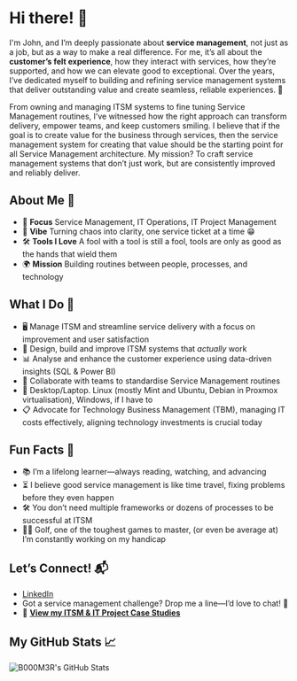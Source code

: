 # Hi there! 👋 

I'm John, and I’m deeply passionate about **service management**, not just as a job, but as a way to make a real difference. For me, it’s all about the **customer’s felt experience**, how they interact with services, how they’re supported, and how we can elevate good to exceptional. Over the years, I’ve dedicated myself to building and refining service management systems that deliver outstanding value and create seamless, reliable experiences. 🚀

From owning and managing ITSM systems to fine tuning Service Management routines, I’ve witnessed how the right approach can transform delivery, empower teams, and keep customers smiling. I believe that if the goal is to create value for the business through services, then the service management system for creating that value should be the starting point for all Service Management architecture. My mission? To craft service management systems that don’t just work, but are consistently improved and reliably deliver.

## About Me 🌟
- 🎯 **Focus** Service Management, IT Operations, IT Project Management
- 💼 **Vibe** Turning chaos into clarity, one service ticket at a time 😁
- 🛠️ **Tools I Love** A fool with a tool is still a fool, tools are only as good as the hands that wield them
- 🌍 **Mission** Building routines between people, processes, and technology

## What I Do 🧩
- 🖥️ Manage ITSM and streamline service delivery with a focus on improvement and user satisfaction
- 🔄 Design, build and improve ITSM systems that *actually* work
- 📊 Analyse and enhance the customer experience using data-driven insights (SQL & Power BI)
- 🤝 Collaborate with teams to standardise Service Management routines
- 🐧 Desktop/Laptop. Linux (mostly Mint and Ubuntu, Debian in Proxmox virtualisation), Windows, if I have to
- 📋 Advocate for Technology Business Management (TBM), managing IT costs effectively, aligning technology investments is crucial today

## Fun Facts 🎉
- 📚 I’m a lifelong learner—always reading, watching, and advancing
- ⏳ I believe good service management is like time travel, fixing problems before they even happen
- 🛠️ You don’t need multiple frameworks or dozens of processes to be successful at ITSM
- 🏌️‍♂️ Golf, one of the toughest games to master, (or even be average at) I’m constantly working on my handicap

## Let’s Connect! 📬
- [LinkedIn](https://www.linkedin.com/in/bostockj)
- Got a service management challenge? Drop me a line—I’d love to chat! 💬
- 📂 [**View my ITSM & IT Project Case Studies**](https://b000m3r.github.io/project-snapshots/index.html)  

## My GitHub Stats 📈
![B000M3R's GitHub Stats](https://github-readme-stats.vercel.app/api?username=B000M3R&show_icons=true&theme=radical)
